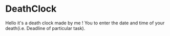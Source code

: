# DeathClock

Hello it's a death clock made by me ! 
You to enter the date and time of your death(i.e. Deadline of particular task).

